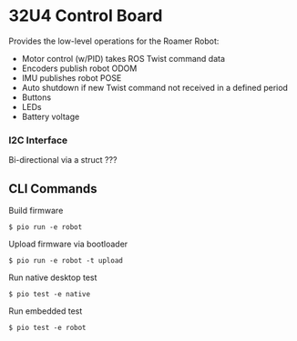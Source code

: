 # 32U4 Control Board

Provides the low-level operations for the Roamer Robot:

+ Motor control (w/PID) takes ROS Twist command data
+ Encoders publish robot ODOM
+ IMU publishes robot POSE
+ Auto shutdown if new Twist command not received in a defined period
+ Buttons
+ LEDs
+ Battery voltage



### I2C Interface

Bi-directional via a struct
???



## CLI Commands

Build firmware

    $ pio run -e robot

Upload firmware via bootloader

    $ pio run -e robot -t upload

Run native desktop test

    $ pio test -e native 

Run embedded test

    $ pio test -e robot
